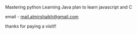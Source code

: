 Mastering python
Learning Java
plan to learn javascript and C

email - mail.almirshaikh@gmail.com

thanks for paying a visit!!
